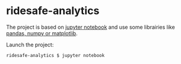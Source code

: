 # ridesafe-analytics

The project is based on [jupyter notebook](http://jupyter.org/) and use some librairies like [pandas, numpy or matplotlib](https://penandpants.com/2013/04/04/install-scientific-python-on-mac-os-x/).

Launch the project:

<code>ridesafe-analytics $ jupyter notebook</code>
